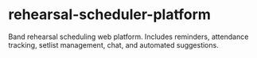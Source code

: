# rehearsal-scheduler-platform
Band rehearsal scheduling web platform. Includes reminders, attendance tracking, setlist management, chat, and automated suggestions.
